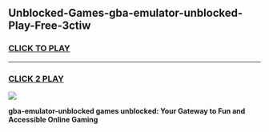 
## Unblocked-Games-gba-emulator-unblocked-Play-Free-3ctiw
<h3>
<a href="https://premium76.site?title=gba-emulator-unblocked&ref=12A">CLICK TO PLAY</a></h3>
<hr>

<h3>
<a href="https://premium76.site?title=gba-emulator-unblocked&ref=12A">CLICK 2 PLAY</a>
  
</h3>

<a href="https://premium76.site?title=gba-emulator-unblocked&ref=12A"><img src="https://clearcache.store/games.png"></a>


**gba-emulator-unblocked games unblocked: Your Gateway to Fun and Accessible Online Gaming**
